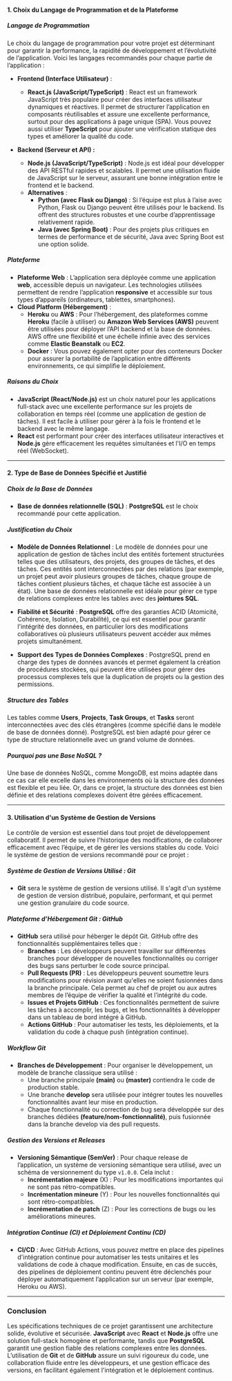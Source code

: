 
#### **1. Choix du Langage de Programmation et de la Plateforme**

##### **Langage de Programmation**
Le choix du langage de programmation pour votre projet est déterminant pour garantir la performance, la rapidité de développement et l’évolutivité de l’application. Voici les langages recommandés pour chaque partie de l’application :

- **Frontend (Interface Utilisateur)** : 
  - **React.js (JavaScript/TypeScript)** : React est un framework JavaScript très populaire pour créer des interfaces utilisateur dynamiques et réactives. Il permet de structurer l’application en composants réutilisables et assure une excellente performance, surtout pour des applications à page unique (SPA). Vous pouvez aussi utiliser **TypeScript** pour ajouter une vérification statique des types et améliorer la qualité du code.
  
- **Backend (Serveur et API) :**
  - **Node.js (JavaScript/TypeScript)** : Node.js est idéal pour développer des API RESTful rapides et scalables. Il permet une utilisation fluide de JavaScript sur le serveur, assurant une bonne intégration entre le frontend et le backend.
  - **Alternatives** : 
    - **Python (avec Flask ou Django)** : Si l’équipe est plus à l’aise avec Python, Flask ou Django peuvent être utilisés pour le backend. Ils offrent des structures robustes et une courbe d’apprentissage relativement rapide.
    - **Java (avec Spring Boot)** : Pour des projets plus critiques en termes de performance et de sécurité, Java avec Spring Boot est une option solide.

##### **Plateforme**
- **Plateforme Web** : L’application sera déployée comme une application **web**, accessible depuis un navigateur. Les technologies utilisées permettent de rendre l’application **responsive** et accessible sur tous types d’appareils (ordinateurs, tablettes, smartphones).
- **Cloud Platform (Hébergement)** :
  - **Heroku** ou **AWS** : Pour l’hébergement, des plateformes comme **Heroku** (facile à utiliser) ou **Amazon Web Services (AWS)** peuvent être utilisées pour déployer l’API backend et la base de données. AWS offre une flexibilité et une échelle infinie avec des services comme **Elastic Beanstalk** ou **EC2**.
  - **Docker** : Vous pouvez également opter pour des conteneurs Docker pour assurer la portabilité de l’application entre différents environnements, ce qui simplifie le déploiement.

##### **Raisons du Choix**
- **JavaScript (React/Node.js)** est un choix naturel pour les applications full-stack avec une excellente performance sur les projets de collaboration en temps réel (comme une application de gestion de tâches). Il est facile à utiliser pour gérer à la fois le frontend et le backend avec le même langage.
- **React** est performant pour créer des interfaces utilisateur interactives et **Node.js** gère efficacement les requêtes simultanées et l'I/O en temps réel (WebSocket).

---

#### **2. Type de Base de Données Spécifié et Justifié**

##### **Choix de la Base de Données**
- **Base de données relationnelle (SQL)** : **PostgreSQL** est le choix recommandé pour cette application.
  
##### **Justification du Choix**
- **Modèle de Données Relationnel** : Le modèle de données pour une application de gestion de tâches inclut des entités fortement structurées telles que des utilisateurs, des projets, des groupes de tâches, et des tâches. Ces entités sont interconnectées par des relations (par exemple, un projet peut avoir plusieurs groupes de tâches, chaque groupe de tâches contient plusieurs tâches, et chaque tâche est associée à un état). Une base de données relationnelle est idéale pour gérer ce type de relations complexes entre les tables avec des **jointures SQL**.
  
- **Fiabilité et Sécurité** : **PostgreSQL** offre des garanties ACID (Atomicité, Cohérence, Isolation, Durabilité), ce qui est essentiel pour garantir l'intégrité des données, en particulier lors des modifications collaboratives où plusieurs utilisateurs peuvent accéder aux mêmes projets simultanément.
  
- **Support des Types de Données Complexes** : PostgreSQL prend en charge des types de données avancés et permet également la création de procédures stockées, qui peuvent être utilisées pour gérer des processus complexes tels que la duplication de projets ou la gestion des permissions.

##### **Structure des Tables**
Les tables comme **Users**, **Projects**, **Task Groups**, et **Tasks** seront interconnectées avec des clés étrangères (comme spécifié dans le modèle de base de données donné). PostgreSQL est bien adapté pour gérer ce type de structure relationnelle avec un grand volume de données.

##### **Pourquoi pas une Base NoSQL ?**
Une base de données NoSQL, comme MongoDB, est moins adaptée dans ce cas car elle excelle dans les environnements où la structure des données est flexible et peu liée. Or, dans ce projet, la structure des données est bien définie et des relations complexes doivent être gérées efficacement.

---

#### **3. Utilisation d'un Système de Gestion de Versions**

Le contrôle de version est essentiel dans tout projet de développement collaboratif. Il permet de suivre l'historique des modifications, de collaborer efficacement avec l’équipe, et de gérer les versions stables du code. Voici le système de gestion de versions recommandé pour ce projet :

##### **Système de Gestion de Versions Utilisé : Git**

- **Git** sera le système de gestion de versions utilisé. Il s'agit d'un système de gestion de version distribué, populaire, performant, et qui permet une gestion granulaire du code source.

##### **Plateforme d’Hébergement Git : GitHub**
- **GitHub** sera utilisé pour héberger le dépôt Git. GitHub offre des fonctionnalités supplémentaires telles que :
  - **Branches** : Les développeurs peuvent travailler sur différentes branches pour développer de nouvelles fonctionnalités ou corriger des bugs sans perturber le code source principal.
  - **Pull Requests (PR)** : Les développeurs peuvent soumettre leurs modifications pour révision avant qu'elles ne soient fusionnées dans la branche principale. Cela permet au chef de projet ou aux autres membres de l’équipe de vérifier la qualité et l’intégrité du code.
  - **Issues et Projets GitHub** : Ces fonctionnalités permettent de suivre les tâches à accomplir, les bugs, et les fonctionnalités à développer dans un tableau de bord intégré à GitHub.
  - **Actions GitHub** : Pour automatiser les tests, les déploiements, et la validation du code à chaque push (intégration continue).

##### **Workflow Git**
- **Branches de Développement** : Pour organiser le développement, un modèle de branche classique sera utilisé :
  - Une branche principale **(main)** ou **(master)** contiendra le code de production stable.
  - Une branche **develop** sera utilisée pour intégrer toutes les nouvelles fonctionnalités avant leur mise en production.
  - Chaque fonctionnalité ou correction de bug sera développée sur des branches dédiées **(feature/nom-fonctionnalité)**, puis fusionnée dans la branche develop via des pull requests.
  
##### **Gestion des Versions et Releases**
- **Versioning Sémantique (SemVer)** : Pour chaque release de l’application, un système de versioning sémantique sera utilisé, avec un schéma de versionnement du type `v1.0.0`. Cela inclut :
  - **Incrémentation majeure** (X) : Pour les modifications importantes qui ne sont pas rétro-compatibles.
  - **Incrémentation mineure** (Y) : Pour les nouvelles fonctionnalités qui sont rétro-compatibles.
  - **Incrémentation de patch** (Z) : Pour les corrections de bugs ou les améliorations mineures.

##### **Intégration Continue (CI) et Déploiement Continu (CD)**
- **CI/CD** : Avec GitHub Actions, vous pouvez mettre en place des pipelines d'intégration continue pour automatiser les tests unitaires et les validations de code à chaque modification. Ensuite, en cas de succès, des pipelines de déploiement continu peuvent être déclenchés pour déployer automatiquement l’application sur un serveur (par exemple, Heroku ou AWS).

---

### **Conclusion**

Les spécifications techniques de ce projet garantissent une architecture solide, évolutive et sécurisée. **JavaScript** avec **React** et **Node.js** offre une solution full-stack homogène et performante, tandis que **PostgreSQL** garantit une gestion fiable des relations complexes entre les données. L’utilisation de **Git** et de **GitHub** assure un suivi rigoureux du code, une collaboration fluide entre les développeurs, et une gestion efficace des versions, en facilitant également l'intégration et le déploiement continus.